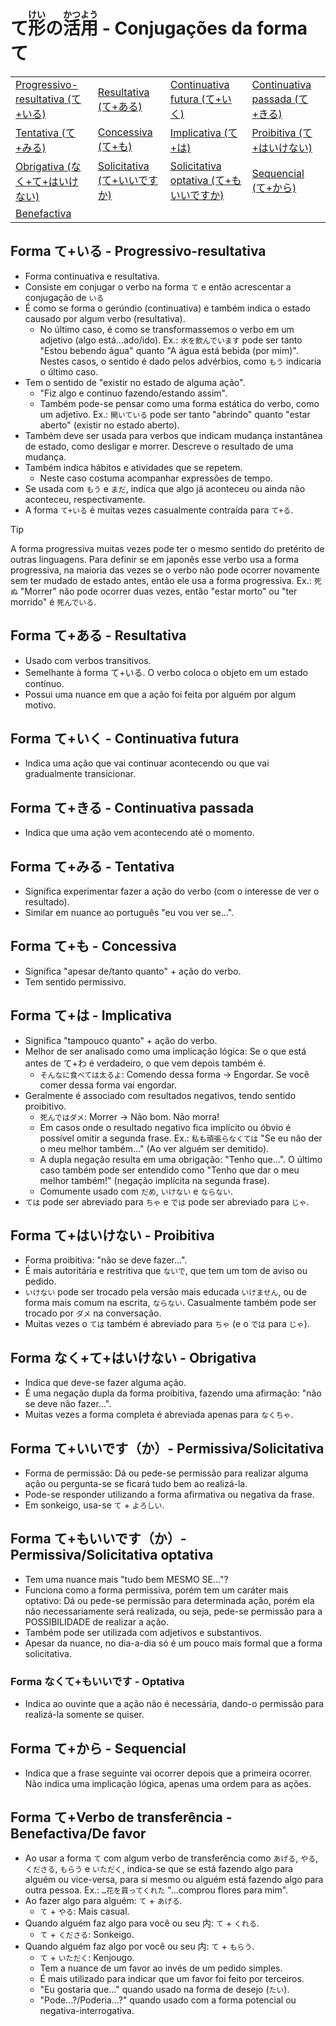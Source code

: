 # て<ruby>形<rt>けい</rt>の<ruby>活<rt>かつ</rt>用<rt>よう</rt></ruby> - Conjugações da forma て

<table>
    <tr>
        <td><a href="#progressivo-resultativa">Progressivo-resultativa (て+いる)</a></td>
        <td><a href="#resultativa">Resultativa (て+ある)</a></td>
        <td><a href="#continuativa-futura">Continuativa futura (て+いく)</a></td>
        <td><a href="#continuativa-passada">Continuativa passada (て+きる)</a></td>
    </tr>
    <tr>
        <td><a href="#tentativa">Tentativa (て+みる)</a></td>
        <td><a href="#concessiva">Concessiva (て+も)</a></td>
        <td><a href="#implicativa">Implicativa (て+は)</a></td>
        <td><a href="#proibitiva">Proibitiva (て+はいけない)</a></td>
    </tr>
	<tr>
        <td><a href="#obrigativa">Obrigativa (なく+て+はいけない)</a></td>
        <td><a href="#solicitativa">Solicitativa (て+いいですか)</a></td>
        <td><a href="#solicitativa-optativa">Solicitativa optativa (て+もいいですか)</a></td>
        <td><a href="#sequencial">Sequencial (て+から)</a></td>
	</tr>
	<tr>
        <td><a href="#benefactiva">Benefactiva</a></td>
	</tr>
</table>

<h2 id="var_progressivo-resultativa">Forma て+いる - Progressivo-resultativa</h2>

-   Forma continuativa e resultativa.
-   Consiste em conjugar o verbo na forma `て` e então acrescentar a conjugação de `いる`
-   É como se forma o gerúndio (continuativa) e também indica o estado causado por algum verbo (resultativa).
    -   No último caso, é como se transformassemos o verbo em um adjetivo (algo está...ado/ido). Ex.: `水を飲んでいます` pode ser tanto "Estou bebendo água" quanto "A água está bebida (por mim)". Nestes casos, o sentido é dado pelos advérbios, como `もう` indicaria o último caso.
-   Tem o sentido de "existir no estado de alguma ação".
    -   "Fiz algo e continuo fazendo/estando assim".
    -   Também pode-se pensar como uma forma estática do verbo, como um adjetivo. Ex.: `開いている` pode ser tanto "abrindo" quanto "estar aberto" (existir no estado aberto).
-   Também deve ser usada para verbos que indicam mudança instantânea de estado, como desligar e morrer. Descreve o resultado de uma mudança.
-   Também indica hábitos e atividades que se repetem.
    -   Neste caso costuma acompanhar expressões de tempo.
-   Se usada com `もう` e `まだ`, indica que algo já aconteceu ou ainda não aconteceu, respectivamente.
-   A forma `て+いる` é muitas vezes casualmente contraída para `て+る`.

> [!TIP]
> A forma progressiva muitas vezes pode ter o mesmo sentido do pretérito de outras linguagens. Para definir se em japonês esse verbo usa a forma progressiva, na maioria das vezes se o verbo não pode ocorrer novamente sem ter mudado de estado antes, então ele usa a forma progressiva. Ex.: `死ぬ` "Morrer" não pode ocorrer duas vezes, então "estar morto" ou "ter morrido" é `死んでいる`.

<h2 id="var_resultativa">Forma て+ある - Resultativa</h2>

-   Usado com verbos transitivos.
-   Semelhante à forma て+いる. O verbo coloca o objeto em um estado contínuo.
-   Possui uma nuance em que a ação foi feita por alguém por algum motivo.

<h2 id="var_continuativa-futura">Forma て+いく - Continuativa futura</h2>

-   Indica uma ação que vai continuar acontecendo ou que vai gradualmente transicionar.

<h2 id="var_continuativa-passada">Forma て+きる - Continuativa passada</h2>

-   Indica que uma ação vem acontecendo até o momento.

<h2 id="var_tentativa">Forma て+みる - Tentativa</h2>

-   Significa experimentar fazer a ação do verbo (com o interesse de ver o resultado).
-   Similar em nuance ao português "eu vou ver se...".

<h2 id="var_concessiva">Forma て+も - Concessiva</h2>

-   Significa "apesar de/tanto quanto" + ação do verbo.
-   Tem sentido permissivo.

<h2 id="var_implicativa">Forma て+は - Implicativa</h2>

-   Significa "tampouco quanto" + ação do verbo.
-   Melhor de ser analisado como uma implicação lógica: Se o que está antes de て+わ é verdadeiro, o que vem depois também é.
    -   `そんなに食べては太るよ`: Comendo dessa forma → Engordar. Se você comer dessa forma vai engordar.
-   Geralmente é associado com resultados negativos, tendo sentido proibitivo.
    -   `死んではダメ`: Morrer → Não bom. Não morra!
    -   Em casos onde o resultado negativo fica implícito ou óbvio é possível omitir a segunda frase. Ex.: `私も頑張らなくては` "Se eu não der o meu melhor também..." (Ao ver alguém ser demitido).
    -   A dupla negação resulta em uma obrigação: "Tenho que...". O último caso também pode ser entendido como "Tenho que dar o meu melhor também!" (negação implícita na segunda frase).
    -   Comumente usado com `だめ`, `いけない` e `ならない`.
-   `ては` pode ser abreviado para `ちゃ` e `では` pode ser abreviado para `じゃ`.

<h2 id="var_proibitiva">Forma て+はいけない - Proibitiva</h2>

-   Forma proibitiva: "não se deve fazer...".
-   É mais autoritária e restritiva que `ないで`, que tem um tom de aviso ou pedido.
-   `いけない` pode ser trocado pela versão mais educada `いけません`, ou de forma mais comum na escrita, `ならない`. Casualmente também pode ser trocado por `ダメ` na conversação.
-   Muitas vezes o `ては` também é abreviado para `ちゃ` (e o `では` para `じゃ`).

<h2 id="var_obrigativa">Forma なく+て+はいけない - Obrigativa</h2>

-   Indica que deve-se fazer alguma ação.
-   É uma negação dupla da forma proibitiva, fazendo uma afirmação: "não se deve não fazer...".
-   Muitas vezes a forma completa é abreviada apenas para `なくちゃ`.

<h2 id="var_solicitativa">Forma て+いいです（か）- Permissiva/Solicitativa</h2>

-   Forma de permissão: Dá ou pede-se permissão para realizar alguma ação ou pergunta-se se ficará tudo bem ao realizá-la.
-   Pode-se responder utilizando a forma afirmativa ou negativa da frase.
-   Em sonkeigo, usa-se `て` + `よろしい`.

<h2 id="var_solicitativa-optativa">Forma て+もいいです（か）- Permissiva/Solicitativa optativa</h2>

-   Tem uma nuance mais "tudo bem MESMO SE..."?
-   Funciona como a forma permissiva, porém tem um caráter mais optativo: Dá ou pede-se permissão para determinada ação, porém ela não necessariamente será realizada, ou seja, pede-se permissão para a POSSIBILIDADE de realizar a ação.
-   Também pode ser utilizada com adjetivos e substantivos.
-   Apesar da nuance, no dia-a-dia só é um pouco mais formal que a forma solicitativa.

<h3 id="var_optativa">Forma なくて+もいいです - Optativa</h3>

-   Indica ao ouvinte que a ação não é necessária, dando-o permissão para realizá-la somente se quiser.

<h2 id="var_sequencial">Forma て+から - Sequencial</h2>

-   Indica que a frase seguinte vai ocorrer depois que a primeira ocorrer. Não indica uma implicação lógica, apenas uma ordem para as ações.

<h2 id="var_benefactiva">Forma て+Verbo de transferência - Benefactiva/De favor</h2>

-   Ao usar a forma `て` com algum verbo de transferência como `あげる`, `やる`, `くださる`, `もらう` e `いただく`, indica-se que se está fazendo algo para alguém ou vice-versa, para si mesmo ou alguém está fazendo algo para outra pessoa. Ex.: `…花を買ってくれた` "...comprou flores para mim".
-   Ao fazer algo para alguém: `て` + `あげる`.
    -   `て` + `やる`: Mais casual.
-   Quando alguém faz algo para você ou seu 内: `て` + `くれる`.
    -   `て` + `くださる`: Sonkeigo.
-   Quando alguém faz algo por você ou seu 内: `て` + `もらう`.
    -   `て` + `いただく`: Kenjougo.
    -   Tem a nuance de um favor ao invés de um pedido simples.
    -   É mais utilizado para indicar que um favor foi feito por terceiros.
    -   "Eu gostaria que..." quando usado na forma de desejo (`たい`).
    -   "Pode...?/Poderia...?" quando usado com a forma potencial ou negativa-interrogativa.
